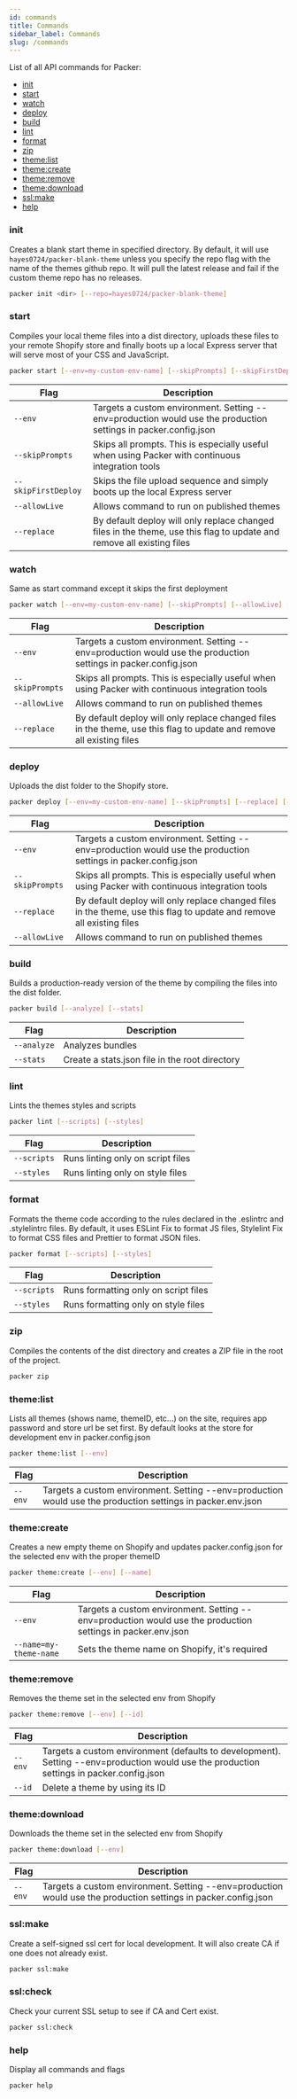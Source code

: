 ```yaml
---
id: commands
title: Commands
sidebar_label: Commands
slug: /commands
---
```


List of all API commands for Packer:
- [init](#init)
- [start](#start)
- [watch](#watch)
- [deploy](#deploy)
- [build](#build)
- [lint](#lint)
- [format](#format)
- [zip](#zip)
- [theme:list](#themelist)
- [theme:create](#themecreate)
- [theme:remove](#themeremove)
- [theme:download](#themedownload)
- [ssl:make](#sslmake)
- [help](#help)

### init
Creates a blank start theme in specified directory. By default, it will use `hayes0724/packer-blank-theme`
unless you specify the repo flag with the name of the themes github repo. It will pull the latest release and fail
if the custom theme repo has no releases.

```bash
packer init <dir> [--repo=hayes0724/packer-blank-theme]
```

### start
Compiles your local theme files into a dist directory, uploads these files to your remote Shopify store and finally
boots up a local Express server that will serve most of your CSS and JavaScript.

```bash
packer start [--env=my-custom-env-name] [--skipPrompts] [--skipFirstDeploy] [--allowLive] [--replace]
```

| Flag | Description |
| --- | --- |
| `--env` | Targets a custom environment. Setting --env=production would use the production settings in packer.config.json |
| `--skipPrompts` | Skips all prompts. This is especially useful when using Packer with continuous integration tools |
| `--skipFirstDeploy` | Skips the file upload sequence and simply boots up the local Express server |
| `--allowLive` | Allows command to run on published themes |
| `--replace` | By default deploy will only replace changed files in the theme, use this flag to update and remove all existing files |

### watch
Same as start command except it skips the first deployment

```bash
packer watch [--env=my-custom-env-name] [--skipPrompts] [--allowLive] [--replace]
```

| Flag | Description |
| --- | --- |
| `--env` | Targets a custom environment. Setting --env=production would use the production settings in packer.config.json |
| `--skipPrompts` | Skips all prompts. This is especially useful when using Packer with continuous integration tools |
| `--allowLive` | Allows command to run on published themes |
| `--replace` | By default deploy will only replace changed files in the theme, use this flag to update and remove all existing files |

### deploy
Uploads the dist folder to the Shopify store.

```bash
packer deploy [--env=my-custom-env-name] [--skipPrompts] [--replace] [--allowLive]
```

| Flag | Description |
| --- | --- |
| `--env` | Targets a custom environment. Setting --env=production would use the production settings in packer.config.json |
| `--skipPrompts` | Skips all prompts. This is especially useful when using Packer with continuous integration tools |
| `--replace` | By default deploy will only replace changed files in the theme, use this flag to update and remove all existing files |
| `--allowLive` | Allows command to run on published themes |

### build
Builds a production-ready version of the theme by compiling the files into the dist folder.

```bash
packer build [--analyze] [--stats]
```

| Flag | Description |
| --- | --- |
| `--analyze` | Analyzes bundles |
| `--stats` | Create a stats.json file in the root directory |

### lint
Lints the themes styles and scripts

```bash
packer lint [--scripts] [--styles]
```

| Flag | Description |
| --- | --- |
| `--scripts` | Runs linting only on script files |
| `--styles` | Runs linting only on style files |

### format
Formats the theme code according to the rules declared in the .eslintrc and .stylelintrc files. By default, it uses
ESLint Fix to format JS files, Stylelint Fix to format CSS files and Prettier to format JSON files.

```bash
packer format [--scripts] [--styles]
```

| Flag | Description |
| --- | --- |
| `--scripts` | Runs formatting only on script files |
| `--styles` | Runs formatting only on style files |

### zip
Compiles the contents of the dist directory and creates a ZIP file in the root of the project.

```bash
packer zip
```

### theme:list
Lists all themes (shows name, themeID, etc...) on the site, requires app password and store url be set first. By default looks at the store for development env in packer.config.json

```bash
packer theme:list [--env]
```

| Flag | Description |
| --- | --- |
| `--env` | Targets a custom environment. Setting --env=production would use the production settings in packer.env.json |

### theme:create
Creates a new empty theme on Shopify and updates packer.config.json for the selected env with the proper themeID

```bash
packer theme:create [--env] [--name]
```

| Flag | Description |
| --- | --- |
| `--env` | Targets a custom environment. Setting --env=production would use the production settings in packer.env.json |
| `--name=my-theme-name` | Sets the theme name on Shopify, it's required |

### theme:remove
Removes the theme set in the selected env from Shopify

```bash
packer theme:remove [--env] [--id]
```
| Flag | Description |
| --- | --- |
| `--env` | Targets a custom environment (defaults to development). Setting --env=production would use the production settings in packer.config.json |
| `--id` | Delete a theme by using its ID  |

### theme:download
Downloads the theme set in the selected env from Shopify

```bash
packer theme:download [--env]
```

| Flag | Description |
| --- | --- |
| `--env` | Targets a custom environment. Setting --env=production would use the production settings in packer.config.json |

### ssl:make
Create a self-signed ssl cert for local development. It will also create CA if one does not already exist.

```bash
packer ssl:make
```

### ssl:check
Check your current SSL setup to see if CA and Cert exist.

```bash
packer ssl:check
```

### help
Display all commands and flags
```bash
packer help
```
